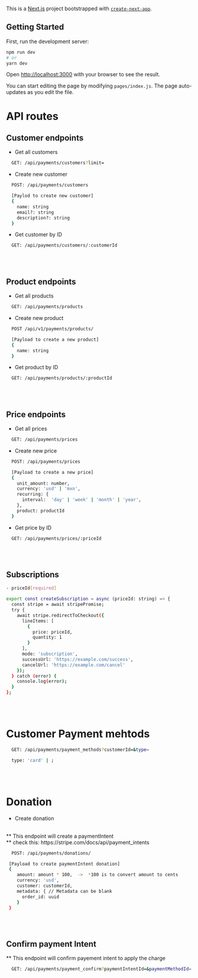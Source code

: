 This is a [Next.js](https://nextjs.org/) project bootstrapped with [`create-next-app`](https://github.com/vercel/next.js/tree/canary/packages/create-next-app).

## Getting Started

First, run the development server:

```bash
npm run dev
# or
yarn dev
```

Open [http://localhost:3000](http://localhost:3000) with your browser to see the result.

You can start editing the page by modifying `pages/index.js`. The page auto-updates as you edit the file.

# API routes

## Customer endpoints

- Get all customers
```bash
  GET: /api/payments/customers?limit=
```

- Create new customer
```bash
  POST: /api/payments/customers

  [Paylod to create new customer]
  {
    name: string
    email?: string
    description?: string
  }
```
- Get customer by ID

```bash
  GET: /api/payments/customers/:customerId
```
<br>
<br>

## Product endpoints

- Get all products
```bash
  GET: /api/payments/products
```

- Create new product
```bash
  POST /api/v1/payments/products/

  [Payload to create a new product]
  {
    name: string
  }
```

- Get product by ID
```bash
  GET: /api/payments/products/:productId
```

<br>
<br>

## Price endpoints

- Get all prices
```bash
  GET: /api/payments/prices
```
- Create new price
```bash
  POST: /api/payments/prices

  [Payload to create a new price]
  {
    unit_amount: number,
    currency: 'usd' | 'mxn',
    recurring: { 
      interval:  'day' | 'week' | 'month' | 'year',
    },
    product: productId
  }
```
- Get price by ID
```bash
  GET: /api/payments/prices/:priceId
```

<br>
<br>

## Subscriptions

```bash
- priceId[required]

export const createSubscription = async (priceId: string) => {
  const stripe = await stripePromise;
  try {
    await stripe.redirectToCheckout({
      lineItems: [
        {
          price: priceId,
          quantity: 1
        }
      ],
      mode: 'subscription',
      successUrl: 'https://example.com/success',
      cancelUrl: 'https://example.com/cancel'
    });
  } catch (error) {
    console.log(error);
  }
};
```
<br>
<br>

# Customer Payment mehtods

```bash
  GET: /api/payments/payment_methods?customerId=&type=

  type: 'card' | ;
```

<br>
<br>

# Donation

- Create donation
<br>
** This endpoint will create a paymentIntent
<br>
** check this: https://stripe.com/docs/api/payment_intents

```bash
  POST: /api/payments/donations/

 [Payload to create paymentIntent donation]
 {
    amount: amount * 100,  ->  *100 is to convert amount to cents
    currency: 'usd',
    customer: customerId,
    metadata: { // Metadata can be blank
      order_id: uuid
    }
 }
```
<br>
<br>

## Confirm payment Intent
** This endpoint will confirm payement intent to apply the charge
```bash
  GET: /api/payments/payment_confirm?paymentIntentId=&paymentMethodId=
```